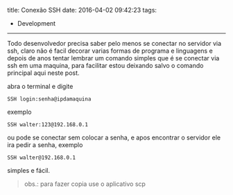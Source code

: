 title: Conexão SSH
date: 2016-04-02 09:42:23
tags:
- Development
---
Todo desenvolvedor precisa saber pelo menos se conectar no servidor via ssh, claro não é facil decorar varias formas de programa e linguagens e depois de anos tentar lembrar um comando simples que é se conectar via ssh em uma maquina, para facilitar estou deixando salvo o comando principal aqui neste post.
<!-- more -->

abra o terminal e digite
```
SSH login:senha@ipdamaquina
```
exemplo
```
SSH walter:123@192.168.0.1
```
ou pode se conectar sem colocar a senha, e apos encontrar o servidor ele ira pedir a senha, exemplo
```
SSH walter@192.168.0.1
```
simples e fácil.
> obs.: para fazer copia use o aplicativo scp


